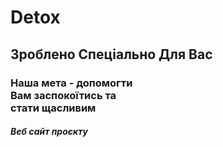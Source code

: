 # Detox
## Зроблено Спеціально Для Вас
### Наша мета - допомогти<br>Вам заспокоїтись та<br>стати щасливим

##### Веб сайт проєкту
